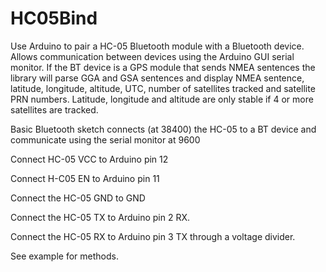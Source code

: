 # HC05Bind
Use Arduino to pair a HC-05 Bluetooth module with a Bluetooth device. Allows communication between devices using the Arduino GUI serial monitor. If the BT device is a GPS module that sends NMEA sentences the library will parse GGA and GSA sentences and display NMEA sentence, latitude, longitude, altitude, UTC, number of satellites tracked and satellite PRN numbers. Latitude, longitude and altitude are only stable if 4 or more satellites are tracked.

Basic Bluetooth sketch connects (at 38400) the HC-05 to a BT device
and communicate using the serial monitor at 9600

Connect HC-05 VCC to Arduino pin 12

Connect H-C05 EN to Arduino pin 11

Connect the HC-05 GND to GND

Connect the HC-05 TX to Arduino pin 2 RX.

Connect the HC-05 RX to Arduino pin 3 TX through a voltage divider.

See example for methods.
